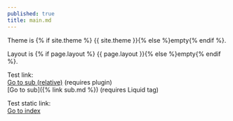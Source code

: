 ```yaml
---
published: true
title: main.md
---
```


Theme is <span class="code">{% if site.theme %}
{{ site.theme }}{% else %}empty{% endif %}</span>.

Layout is <span class="code">{% if page.layout %}
{{ page.layout }}{% else %}empty{% endif %}</span>.

Test link:  
[Go to sub (relative)](sub.md) (requires plugin)  
[Go to sub]({% link sub.md %}) (requires Liquid tag)

Test static link:  
[Go to index](index.html)
